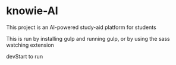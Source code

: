 # knowie-AI

This project is an AI-powered study-aid platform for students

This is run by installing gulp and running gulp, or by using the sass watching extension

devStart to run
